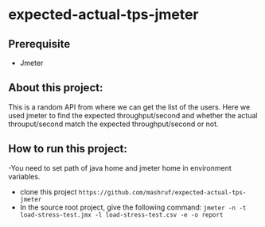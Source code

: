 # expected-actual-tps-jmeter

## Prerequisite
- Jmeter

## About this project:
This is a random API from where we can get the list of the users. Here we used jmeter to find the expected throughput/second and whether the actual throuput/second match the expected throughput/second or not.

## How to run this project:
-You need to set path of java home and jmeter home in environment variables.
- clone this project
``` https://github.com/mashruf/expected-actual-tps-jmeter ```
- In the source root project, give the following command:
``` jmeter -n -t load-stress-test.jmx -l load-stress-test.csv -e -o report ```

